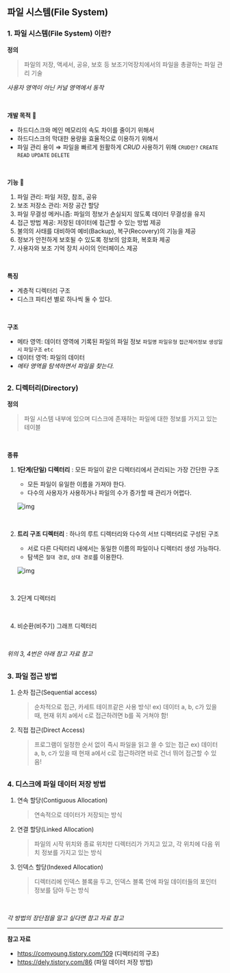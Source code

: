 ## 파일 시스템(File System)
### 1. 파일 시스템(File System) 이란? 
**정의**
> 파일의 저장, 액세서, 공유, 보호 등 보조기억장치에서의 파일을 총괄하는 파일 관리 기술

*사용자 영역이 아닌 커널 영역에서 동작*

<br>

**개발 목적** 🌱 
* 하드디스크와 메인 메모리의 속도 차이를 줄이기 위해서
* 하드디스크의 막대한 용량을 효율적으로 이용하기 위해서
* 파일 관리 용이 ⇒ 파일을 빠르게 원활하게 *CRUD* 사용하기 위해
`CRUD란?` `CREATE` `READ` `UPDATE` `DELETE`
<br>

**기능** 🌱 
1. 파일 관리: 파일 저장, 참조, 공유
2. 보조 저장소 관리: 저장 공간 할당
3. 파일 무결성 메커니즘: 파일의 정보가 손실되지 않도록 데이터 무결성을 유지
4. 접근 방법 제공: 저장된 데이터에 접근할 수 있는 방법 제공
5. 불의의 사태를 대비하여 예비(Backup), 복구(Recovery)의 기능을 제공
6. 정보가 안전하게 보호될 수 있도록 정보의 암호화, 복호화 제공
7. 사용자와 보조 기억 장치 사이의 인터페이스 제공
<br>

**특징**
* 계층적 디렉터리 구조
* 디스크 파티션 별로 하나씩 둘 수 있다.
<br>

**구조**
* 메타 영역: 데이터 영역에 기록된 파일의 파일 정보
`파일명` `파일유형` `접근제어정보` `생성일시` `파일구조` `etc` 
* 데이터 영역: 파일의 데이터
* *메타 영역을 탐색하면서 파일을 찾는다.*

##

### 2. 디렉터리(Directory)
**정의**
> 파일 시스템 내부에 있으며 디스크에 존재하는 파일에 대한 정보를 가지고 있는 테이블
<br>

**종류**
1. **1단계(단일) 디렉터리** : 모든 파일이 같은 디렉터리에서 관리되는 가장 간단한 구조
	* 모든 파일이 유일한 이름을 가져야 한다.
	* 다수의 사용자가 사용하거나 파일의 수가 증가할 때 관리가 어렵다.
	
	![img](https://mblogthumb-phinf.pstatic.net/20130712_19/jevida_1373614946282NSqC3_PNG/2.png?type=w2)

<br>

2. **트리 구조 디렉터리** : 하나의 루트 디렉터리와 다수의 서브 디렉터리로 구성된 구조
    * 서로 다른 다릭터리 내에서는 동일한 이름의 파일이나 디렉터리 생성 가능하다.
    * 탐색은 `절대 경로`, `상대 경로`를 이용한다.
    
    ![img](https://mblogthumb-phinf.pstatic.net/20130712_54/jevida_1373614946394ebYC2_PNG/3.png?type=w2)

<br>

3. 2단계 디렉터리 
<br>

4. 비순환(비주기) 그래프 디렉터리
<br>

*위의 3, 4번은 아래 참고 자료 참고*

##

### 3. 파일 접근 방법
1. 순차 접근(Sequential access)
	> 순차적으로 접근, 카세트 테이프같은 사용 방식!
	> ex) 데이터 a, b, c가 있을 때, 현재 위치 a에서 c로 접근하려면 b를 꼭 거쳐야 함!

2. 직접 접근(Direct Access)
	> 프로그램이 일정한 순서 없이 즉시 파일을 읽고 쓸 수 있는 접근
	> ex) 데이터 a, b, c가 있을 때 현재 a에서 c로 접근하려면 바로 건너 뛰어 접근할 수 있음!
 
 ##
 
### 4. 디스크에 파일 데이터 저장 방법
1. 연속 할당(Contiguous Allocation)
	> 연속적으로 데이터가 저장되는 방식

2. 연결 할당(Linked Allocation)
	> 파일의 시작 위치와 종료 위치만 디렉터리가 가지고 있고, 각 위치에 다음 위치 정보를 가지고 있는 방식
	
3. 인덱스 할당(Indexed Allocation)
	> 디렉터리에 인덱스 블록을 두고, 인덱스 블록 안에 파일 데이터들의 포인터 정보를 담아 두는 방식
<br>

*각 방법의 장단점을 알고 싶다면 참고 자료 참고*

---

**참고 자료**
* https://comyoung.tistory.com/109 (디렉터리의 구조)
* https://dely.tistory.com/86 (파일 데이터 저장 방법)
